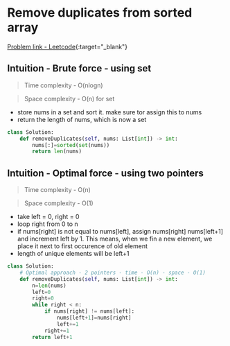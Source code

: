 # Remove duplicates from sorted array

[Problem link - Leetcode](https://leetcode.com/problems/remove-duplicates-from-sorted-array/description/){:target="_blank"}


## Intuition - Brute force - using set

> Time complexity - O(nlogn)

> Space complexity - O(n) for set

- store nums in a set and sort it. make sure tor assign this to nums
- return the length of nums, which is now a set

```py
class Solution:
    def removeDuplicates(self, nums: List[int]) -> int:
        nums[:]=sorted(set(nums))
        return len(nums)
```

## Intuition - Optimal force - using two pointers

> Time complexity - O(n)

> Space complexity - O(1)

- take left = 0, right = 0
- loop right from 0 to n
- if nums[right] is not equal to nums[left], assign nums[right] nums[left+1] and increment left by 1. This means, when we fin a new element, we place it next to first occurence of old element
- length of unique elements will be left+1

```py
class Solution:
	# Optimal approach - 2 pointers - time - O(n) - space - O(1)
    def removeDuplicates(self, nums: List[int]) -> int:
        n=len(nums)
        left=0
        right=0
        while right < n:
            if nums[right] != nums[left]:
                nums[left+1]=nums[right]
                left+=1
            right+=1
        return left+1

```
